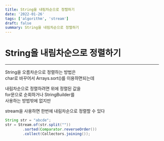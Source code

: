 ```yaml
---
title: String을 내림차순으로 정렬하기
date: '2022-01-26'
tags: ['algorithm', 'stream']
draft: false
summary: String을 내림차순으로 정렬하기
---
```


# String을 내림차순으로 정렬하기

---

String을 오름차순으로 정렬하는 방법은  
char로 바꾸어서 Arrays.sort()를 이용하면되는데

내림차순으로 정렬하려면 위에 정렬된 값을  
for문으로 순회하거나 StringBuilder를  
사용하는 방법밖에 없지만

stream을 사용하면 한번에 내림차순으로 정렬할 수 있다

```java
String str = "abcde";
str = Stream.of(str.split(""))
        .sorted(Comparator.reverseOrder())
        .collect(Collectors.joining());
```
